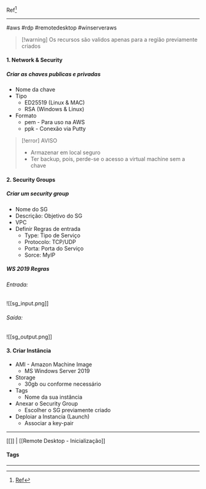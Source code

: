 Ref[^1]
***
#aws #rdp #remotedesktop #winserveraws


>[!warning] Os recursos são validos apenas para a região previamente criados

#### 1. Network & Security

##### Criar as chaves publicas e privadas
 - Nome da chave
 - Tipo
	 - ED25519 (Linux & MAC)
	 - RSA (Windows & Linux)
- Formato
	- pem - Para uso na AWS
	- ppk - Conexão via Putty

>[!error] AVISO
>- Armazenar em local seguro
>- Ter backup, pois, perde-se o acesso a virtual machine sem a chave

#### 2. Security Groups

##### Criar um security group
- Nome do SG
- Descrição: Objetivo do SG
- VPC
- Definir Regras de entrada
	- Type: Tipo de Serviço
	- Protocolo: TCP/UDP
	- Porta: Porta do Serviço
	- Sorce: MyIP
##### WS 2019 Regras
###### Entrada:
![[sg_input.png]]
###### Saída:
![[sg_output.png]]


#### 3. Criar Instância
- AMI - Amazon Machine Image
	- MS Windows Server 2019
- Storage
	- 30gb ou conforme necessário
- Tags
	- Nome da sua instância
- Anexar o Security Group
	- Escolher o SG previamente criado
- Deploiar a Instancia (Launch)
	- Associar a key-pair


***
[[]] | [[Remote Desktop - Inicialização]]
#### Tags
***
[^1]: [Ref](#)